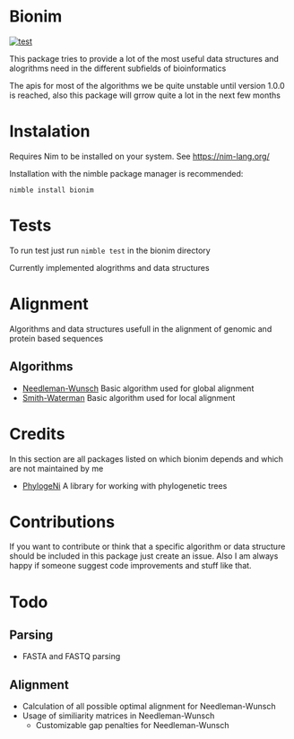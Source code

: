 # Bionim
[![test](https://github.com/Unaimend/bionim/actions/workflows/main_test.yml/badge.svg?branch=main)](https://github.com/Unaimend/bionim/actions/workflows/main_test.yml)

This package tries to provide a lot of the most useful data structures and alogrithms need in the different subfields of bioinformatics

The apis for most of the algorithms we be quite unstable until version 1.0.0 is reached, also this package will grrow quite a lot in the next few months

# Instalation
Requires Nim to be installed on your system. See https://nim-lang.org/

Installation with the nimble package manager is recommended:

`nimble install bionim`


# Tests
To run test just run `nimble test` in the bionim directory



Currently implemented alogrithms and data structures
# Alignment
Algorithms and data structures usefull in the alignment of genomic and protein based sequences
 ## Algorithms
 * [Needleman-Wunsch](https://en.wikipedia.org/wiki/Needleman-Wunsch_algorithm "Wikipedia page of the Needleman-Wunsch algorithm") Basic algorithm used for global alignment
 * [Smith-Waterman](https://en.wikipedia.org/wiki/Smith-Waterman_algorithm) Basic algorithm used for local alignment


# Credits
In this section are all packages listed on which bionim depends and which are not maintained by me
 * [PhylogeNi](https://github.com/kerrycobb/PhylogeNi) A library for working with phylogenetic trees
 
# Contributions
If you want to contribute or think that a specific algorithm or data structure should be included in this package just create an issue.
Also I am always happy if someone suggest code improvements and stuff like that.
# Todo
## Parsing
 * FASTA and FASTQ parsing
## Alignment
 * Calculation of all possible optimal alignment for Needleman-Wunsch
 * Usage of similiarity matrices in Needleman-Wunsch
     * Customizable gap penalties for Needleman-Wunsch
 
